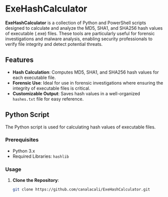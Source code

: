 # ExeHashCalculator

**ExeHashCalculator** is a collection of Python and PowerShell scripts designed to calculate and analyze the MD5, SHA1, and SHA256 hash values of executable (.exe) files. These tools are particularly useful for forensic investigations and malware analysis, enabling security professionals to verify file integrity and detect potential threats.

## Features

- **Hash Calculation**: Computes MD5, SHA1, and SHA256 hash values for each executable file.
- **Forensic Use**: Ideal for use in forensic investigations where ensuring the integrity of executable files is critical.
- **Customizable Output**: Saves hash values in a well-organized `hashes.txt` file for easy reference.

## Python Script

The Python script is used for calculating hash values of executable files.

### Prerequisites

- Python 3.x
- Required Libraries: `hashlib`

### Usage

1. **Clone the Repository**:
   ```sh
   git clone https://github.com/canalacali/ExeHashCalculator.git
